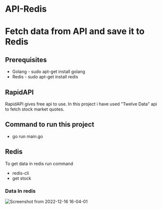 # API-Redis

# Fetch data from API and save it to Redis

## Prerequisites
- Golang -  sudo apt-get install golang
- Redis -  sudo apt-get install redis



## RapidAPI 
RapidAPI gives free api to use.
In this project i have used "Twelve Data" api to fetch stock market quotes.

## Command to run this project 
- go run main.go




## Redis
To get data in redis run command
- redis-cli
- get stock


### Data In redis
![Screenshot from 2022-12-16 16-04-01](https://user-images.githubusercontent.com/76749854/208079772-78e7784e-4bfc-47db-880e-bd6957b93c6a.png)
